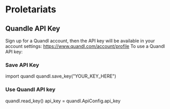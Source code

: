 # Proletariats

## Quandle API Key
Sign up for a Quandl account, then the API key will be available in your account settings: https://www.quandl.com/account/profile 
To use a Quandl API key:

### Save API Key
import quandl
quandl.save_key("YOUR_KEY_HERE")

### Use Quandl API key
quandl.read_key()
api_key = quandl.ApiConfig.api_key

